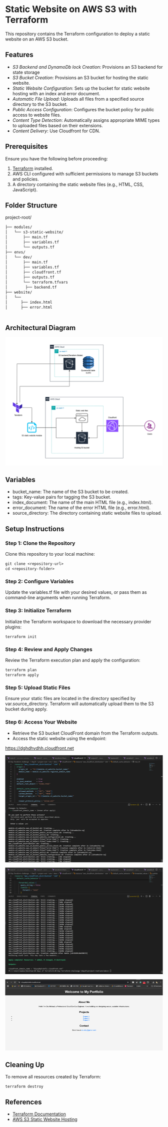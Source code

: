 # Static Website on AWS S3 with Terraform

This repository contains the Terraform configuration to deploy a static website on an AWS S3 bucket.

## Features
- *S3 Backend and DynamoDb lock Creation*: Provisions an S3  backend for state storage
- *S3 Bucket Creation*: Provisions an S3 bucket for hosting the static website.
- *Static Website Configuration*: Sets up the bucket for static website hosting with an index and error document.
- *Automatic File Upload*: Uploads all files from a specified source directory to the S3 bucket.
- *Public Access Configuration*: Configures the bucket policy for public access to website files.
- *Content Type Detection*: Automatically assigns appropriate MIME types to uploaded files based on their extensions.
- *Content Delivery*: Use Cloudfront for CDN.


## Prerequisites
Ensure you have the following before proceeding:
1. [Terraform](https://www.terraform.io/downloads.html) installed.
2. AWS CLI configured with sufficient permissions to manage S3 buckets and policies.
3. A directory containing the static website files (e.g., HTML, CSS, JavaScript).

## Folder Structure

project-root/
```
├── modules/
│   └── s3-static-website/
│       ├── main.tf
│       ├── variables.tf
│       └── outputs.tf
├── envs/
│   └── dev/
│       ├── main.tf
│       ├── variables.tf
│       ├── cloudfront.tf
│       ├── outputs.tf
│       └── terraform.tfvars
│        ├── backend.tf
├── website/
│   └──
│      ├── index.html
│      ├── error.html
       
```

## Architectural Diagram
![Alt text](https://github.com/Otumiky/static-website/blob/main/static.drawio.png)



## Variables
- bucket_name: The name of the S3 bucket to be created.
- tags: Key-value pairs for tagging the S3 bucket.
- index_document: The name of the main HTML file (e.g., index.html).
- error_document: The name of the error HTML file (e.g., error.html).
- source_directory: The directory containing static website files to upload.

## Setup Instructions

### Step 1: Clone the Repository
Clone this repository to your local machine:

```
git clone <repository-url>
cd <repository-folder>

```

### Step 2: Configure Variables
Update the variables.tf file with your desired values, or pass them as command-line arguments when running Terraform.

### Step 3: Initialize Terraform
Initialize the Terraform workspace to download the necessary provider plugins:

```
terraform init
```

### Step 4: Review and Apply Changes
Review the Terraform execution plan and apply the configuration:

```
terraform plan
terraform apply
```

### Step 5: Upload Static Files
Ensure your static files are located in the directory specified by var.source_directory. Terraform will automatically upload them to the S3 bucket during apply.

### Step 6: Access Your Website
- Retrieve the S3 bucket  CloudFront domain from the Terraform outputs.
- Access the static website using the endpoint:

https://dghdhvdhh.cloudfront.net

![Alt text](https://github.com/Otumiky/static-website/blob/main/cdn.png)

![Alt text](https://github.com/Otumiky/static-website/blob/main/cdnwb.png)

![Alt text](https://github.com/Otumiky/static-website/blob/main/cdnurl.png)

## Cleaning Up
To remove all resources created by Terraform:
```
terraform destroy
```

## References
- [Terraform Documentation](https://developer.hashicorp.com/terraform/docs)
- [AWS S3 Static Website Hosting](https://docs.aws.amazon.com/AmazonS3/latest/dev/WebsiteHosting.html)
